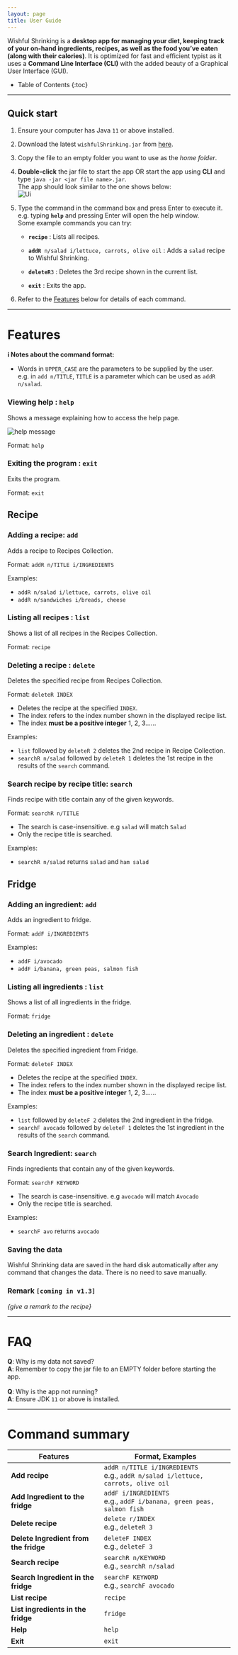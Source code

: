 ```yaml
---
layout: page
title: User Guide
---
```


Wishful Shrinking is a **desktop app for managing your diet, keeping track of your on-hand ingredients, recipes, as well as the food you’ve eaten (along with their calories)**. It is optimized for fast and efficient typist as it uses a **Command Line Interface (CLI)** with the added beauty of a Graphical User Interface (GUI).

* Table of Contents
{:toc}

--------------------------------------------------------------------------------------------------------------------

## Quick start

1. Ensure your computer has Java `11` or above installed.

2. Download the latest `wishfulShrinking.jar` from [here](https://github.com/AY2021S1-CS2103T-W10-2/tp).

3. Copy the file to an empty folder you want to use as the _home folder_.

4. **Double-click** the jar file to start the app OR start the app using **CLI** and type `java -jar <jar file name>.jar`.<br>
   The app should look similar to the one shows below: <br>
   ![Ui](images/Ui.png)

5. Type the command in the command box and press Enter to execute it. e.g. typing **`help`** and pressing Enter will open the help window.<br>
   Some example commands you can try:

   * **`recipe`** : Lists all recipes.

   * **`addR`**` n/salad i/lettuce, carrots, olive oil` : Adds a `salad` recipe to Wishful Shrinking.

   * **`deleteR`**`3` : Deletes the 3rd recipe shown in the current list.

   * **`exit`** : Exits the app.

6. Refer to the [Features](#features) below for details of each command.

--------------------------------------------------------------------------------------------------------------------

# Features

<div markdown="block" class="alert alert-info">

**:information_source: Notes about the command format:**<br>

* Words in `UPPER_CASE` are the parameters to be supplied by the user.<br>
  e.g. in `add n/TITLE`, `TITLE` is a parameter which can be used as `addR n/salad`.
</div>

### Viewing help : `help`

Shows a message explaining how to access the help page.

![help message](images/helpMessage.png)

Format: `help`

### Exiting the program : `exit`

Exits the program.

Format: `exit`

## Recipe

### Adding a recipe: `add`

Adds a recipe to Recipes Collection.

Format: `addR n/TITLE i/INGREDIENTS`

Examples:
* `addR n/salad i/lettuce, carrots, olive oil`
* `addR n/sandwiches i/breads, cheese`


### Listing all recipes : `list`

Shows a list of all recipes in the Recipes Collection.

Format: `recipe`


### Deleting a recipe : `delete`

Deletes the specified recipe from Recipes Collection.

Format: `deleteR INDEX`

* Deletes the recipe at the specified `INDEX`.
* The index refers to the index number shown in the displayed recipe list.
* The index **must be a positive integer** 1, 2, 3......

Examples:
* `list` followed by `deleteR 2` deletes the 2nd recipe in Recipe Collection.
* `searchR n/salad` followed by `deleteR 1` deletes the 1st recipe in the results of the `search` command.


### Search recipe by recipe title: `search`

Finds recipe with title contain any of the given keywords.

Format: `searchR n/TITLE`

* The search is case-insensitive. e.g `salad` will match `Salad`
* Only the recipe title is searched.

Examples:
* `searchR n/salad` returns `salad` and `ham salad`


## Fridge
### Adding an ingredient: `add`

Adds an ingredient to fridge.

Format: `addF i/INGREDIENTS`

Examples:
* `addF i/avocado`
* `addF i/banana, green peas, salmon fish`

### Listing all ingredients : `list`

Shows a list of all ingredients in the fridge.

Format: `fridge`

### Deleting an ingredient : `delete`

Deletes the specified ingredient from Fridge.

Format: `deleteF INDEX`

* Deletes the recipe at the specified `INDEX`.
* The index refers to the index number shown in the displayed recipe list.
* The index **must be a positive integer** 1, 2, 3......

Examples:
* `list` followed by `deleteF 2` deletes the 2nd ingredient in the fridge.
* `searchF avocado` followed by `deleteF 1` deletes the 1st ingredient in the results of the `search` command.

### Search Ingredient: `search`

Finds ingredients that contain any of the given keywords.

Format: `searchF KEYWORD`

* The search is case-insensitive. e.g `avocado` will match `Avocado`
* Only the recipe title is searched.

Examples:
* `searchF avo` returns `avocado`


### Saving the data

Wishful Shrinking data are saved in the hard disk automatically after any command that changes the data. There is no need to save manually.


### Remark `[coming in v1.3]`

_{give a remark to the recipe}_

--------------------------------------------------------------------------------------------------------------------

# FAQ

**Q**: Why is my data not saved?<br>
**A**: Remember to copy the jar file to an EMPTY folder before starting the app.
<br>
<br>
**Q**: Why is the app not running?<br>
**A**: Ensure JDK `11` or above is installed.

--------------------------------------------------------------------------------------------------------------------

# Command summary

Features | Format, Examples
--------|------------------
**Add recipe** | `addR n/TITLE i/INGREDIENTS` <br> e.g., `addR n/salad i/lettuce, carrots, olive oil`
**Add Ingredient to the fridge** | `addF i/INGREDIENTS` <br> e.g., `addF i/banana, green peas, salmon fish`
**Delete recipe** | `delete r/INDEX`<br> e.g., `deleteR 3`
**Delete Ingredient from the fridge** | `deleteF INDEX`<br> e.g., `deleteF 3`
**Search recipe** | `searchR n/KEYWORD`<br> e.g., `searchR n/salad`
**Search Ingredient in the fridge** | `searchF KEYWORD`<br> e.g., `searchF avocado`
**List recipe** | `recipe`
**List ingredients in the fridge** | `fridge`
**Help** | `help`
**Exit** | `exit`
